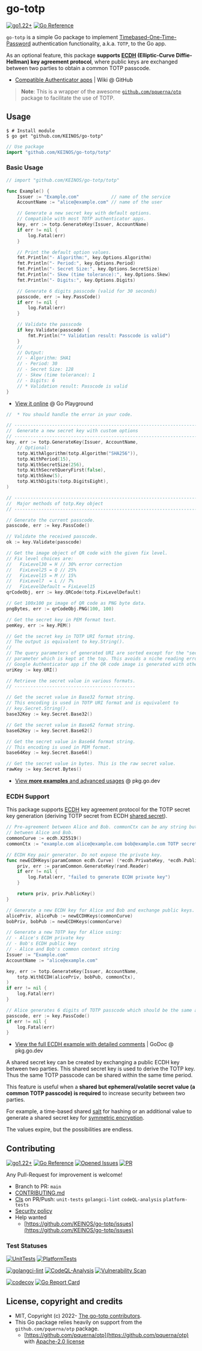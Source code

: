 # go-totp

[![go1.22+](https://img.shields.io/badge/Go-1.22+-blue?logo=go)](https://github.com/KEINOS/go-totp/blob/main/.github/workflows/unit-tests.yml#L81 "Supported versions")
[![Go Reference](https://pkg.go.dev/badge/github.com/KEINOS/go-totp.svg)](https://pkg.go.dev/github.com/KEINOS/go-totp/totp "View document")

`go-totp` is a simple Go package to implement [Timebased-One-Time-Password](https://en.wikipedia.org/wiki/Time-based_one-time_password) authentication functionality, a.k.a. `TOTP`, to the Go app.

As an optional feature, this package __supports [ECDH](https://en.wikipedia.org/wiki/Elliptic-curve_Diffie%E2%80%93Hellman) (Elliptic-Curve Diffie-Hellman) key agreement protocol__, where public keys are exchanged between two parties to obtain a common TOTP passcode.

- [Compatible Authenticator apps](https://github.com/KEINOS/go-totp/wiki/List-of-compatibility) | Wiki @ GitHub

> __Note__: This is a wrapper of the awesome [`github.com/pquerna/otp`](https://github.com/pquerna/otp) package to facilitate the use of TOTP.

## Usage

```shellsession
$ # Install module
$ go get "github.com/KEINOS/go-totp"
```

```go
// Use package
import "github.com/KEINOS/go-totp/totp"
```

### Basic Usage

```go
// import "github.com/KEINOS/go-totp/totp"

func Example() {
    Issuer := "Example.com"            // name of the service
    AccountName := "alice@example.com" // name of the user

    // Generate a new secret key with default options.
    // Compatible with most TOTP authenticator apps.
    key, err := totp.GenerateKey(Issuer, AccountName)
    if err != nil {
        log.Fatal(err)
    }

    // Print the default option values.
    fmt.Println("- Algorithm:", key.Options.Algorithm)
    fmt.Println("- Period:", key.Options.Period)
    fmt.Println("- Secret Size:", key.Options.SecretSize)
    fmt.Println("- Skew (time tolerance):", key.Options.Skew)
    fmt.Println("- Digits:", key.Options.Digits)

    // Generate 6 digits passcode (valid for 30 seconds)
    passcode, err := key.PassCode()
    if err != nil {
        log.Fatal(err)
    }

    // Validate the passcode
    if key.Validate(passcode) {
        fmt.Println("* Validation result: Passcode is valid")
    }
    //
    // Output:
    // - Algorithm: SHA1
    // - Period: 30
    // - Secret Size: 128
    // - Skew (time tolerance): 1
    // - Digits: 6
    // * Validation result: Passcode is valid
}
```

- [View it online](https://go.dev/play/p/s7bAGoLY25R) @ Go Playground

```go
//  * You should handle the error in your code.

// ----------------------------------------------------------------------------
//  Generate a new secret key with custom options
// ----------------------------------------------------------------------------
key, err := totp.GenerateKey(Issuer, AccountName,
    // Optional:
    totp.WithAlgorithm(totp.Algorithm("SHA256")),
    totp.WithPeriod(15),
    totp.WithSecretSize(256),
    totp.WithSecretQueryFirst(false),
    totp.WithSkew(5),
    totp.WithDigits(totp.DigitsEight),
)

// ----------------------------------------------------------------------------
//  Major methods of totp.Key object
// ----------------------------------------------------------------------------

// Generate the current passcode.
passcode, err := key.PassCode()

// Validate the received passcode.
ok := key.Validate(passcode)

// Get the image object of QR code with the given fix level.
// Fix level choices are:
//   FixLevel30 = H // 30% error correction
//   FixLevel25 = Q // 25%
//   FixLevel15 = M // 15%
//   FixLevel7  = L // 7%
//   FixLevelDefault = FixLevel15
qrCodeObj, err := key.QRCode(totp.FixLevelDefault)

// Get 100x100 px image of QR code as PNG byte data.
pngBytes, err := qrCodeObj.PNG(100, 100)

// Get the secret key in PEM format text.
pemKey, err := key.PEM()

// Get the secret key in TOTP URI format string.
// The output is equivalent to key.String().
//
// The query parameters of generated URI are sorted except for the "secret"
// parameter which is kept at the top. This avoids a niche reading error of
// Google Authenticator app if the QR code image is generated with other apps.
uriKey := key.URI()

// Retrieve the secret value in various formats.
// ---------------------------------------------

// Get the secret value in Base32 format string.
// This encoding is used in TOTP URI format and is equivalent to
// key.Secret.String().
base32Key := key.Secret.Base32()

// Get the secret value in Base62 format string.
base62Key := key.Secret.Base62()

// Get the secret value in Base64 format string.
// This encoding is used in PEM format.
base64Key := key.Secret.Base64()

// Get the secret value in bytes. This is the raw secret value.
rawKey := key.Secret.Bytes()
```

- [View __more examples__ and advanced usages](https://pkg.go.dev/github.com/KEINOS/go-totp/totp#pkg-examples) @ pkg.go.dev

### ECDH Support

This package supports [ECDH](https://en.wikipedia.org/wiki/Elliptic-curve_Diffie%E2%80%93Hellman) key agreement protocol for the TOTP secret key generation (deriving TOTP secret from ECDH [shared secret](https://en.wikipedia.org/wiki/Shared_secret)).

```go
// Pre-agreement between Alice and Bob. commonCtx can be any string but consistent
// between Alice and Bob.
commonCurve := ecdh.X25519()
commonCtx := "example.com alice@example.com bob@example.com TOTP secret v1"

// ECDH Key pair generator. Do not expose the private key.
func newECDHKeys(paramCommon ecdh.Curve) (*ecdh.PrivateKey, *ecdh.PublicKey) {
    priv, err := paramCommon.GenerateKey(rand.Reader)
    if err != nil {
        log.Fatal(err, "failed to generate ECDH private key")
    }

    return priv, priv.PublicKey()
}

// Generate a new ECDH key for Alice and Bob and exchange public keys.
alicePriv, alicePub := newECDHKeys(commonCurve)
bobPriv, bobPub := newECDHKeys(commonCurve)

// Generate a new TOTP key for Alice using:
// - Alice's ECDH private key
// - Bob's ECDH public key
// - Alice and Bob's common context string
Issuer := "Example.com"
AccountName := "alice@example.com"

key, err := totp.GenerateKey(Issuer, AccountName,
    totp.WithECDH(alicePriv, bobPub, commonCtx),
)
if err != nil {
    log.Fatal(err)
}

// Alice generates 6 digits of TOTP passcode which should be the same as Bob's.
passcode, err := key.PassCode()
if err != nil {
    log.Fatal(err)
}
```

- [View the full ECDH example with detailed comments](https://pkg.go.dev/github.com/KEINOS/go-totp/totp#example-package-ecdh) | GoDoc @ pkg.go.dev

A shared secret key can be created by exchanging a public ECDH key between two parties. This shared secret key is used to derive the TOTP key. Thus the same TOTP passcode can be shared within the same time period.

This feature is useful when a __shared but ephemeral/volatile secret value (a common TOTP passcode) is required__ to increase security between two parties.

For example, a time-based shared [salt](https://en.wikipedia.org/wiki/Salt_(cryptography)) for hashing or an additional value to generate a shared secret key for [symmetric encryption](https://en.wikipedia.org/wiki/Symmetric-key_algorithm).

The values expire, but the possibilities are endless.

## Contributing

[![go1.22+](https://img.shields.io/badge/Go-1.22+-blue?logo=go)](https://github.com/KEINOS/go-totp/blob/main/.github/workflows/unit-tests.yml#L81 "Supported versions")
[![Go Reference](https://pkg.go.dev/badge/github.com/KEINOS/go-totp.svg)](https://pkg.go.dev/github.com/KEINOS/go-totp/totp "View document")
[![Opened Issues](https://img.shields.io/github/issues/KEINOS/go-totp?color=lightblue&logo=github)](https://github.com/KEINOS/go-totp/issues "opened issues")
[![PR](https://img.shields.io/github/issues-pr/KEINOS/go-totp?color=lightblue&logo=github)](https://github.com/KEINOS/go-totp/pulls "Pull Requests")

Any Pull-Request for improvement is welcome!

- Branch to PR: `main`
- [CONTRIBUTING.md](./.github/CONTRIBUTING.md)
- [CIs](https://github.com/KEINOS/go-totp/actions) on PR/Push: `unit-tests` `golangci-lint` `codeQL-analysis` `platform-tests`
- [Security policy](https://github.com/KEINOS/go-totp/security/policy)
- Help wanted
  - [https://github.com/KEINOS/go-totp/issues](https://github.com/KEINOS/go-totp/issues)

### Test Statuses

[![UnitTests](https://github.com/KEINOS/go-totp/actions/workflows/unit-tests.yml/badge.svg)](https://github.com/KEINOS/go-totp/actions/workflows/unit-tests.yml)
[![PlatformTests](https://github.com/KEINOS/go-totp/actions/workflows/platform-tests.yml/badge.svg)](https://github.com/KEINOS/go-totp/actions/workflows/platform-tests.yml "Tests on Win, macOS and Linux")

[![golangci-lint](https://github.com/KEINOS/go-totp/actions/workflows/golangci-lint.yml/badge.svg)](https://github.com/KEINOS/go-totp/actions/workflows/golangci-lint.yml)
[![CodeQL-Analysis](https://github.com/KEINOS/go-totp/actions/workflows/codeQL-analysis.yml/badge.svg)](https://github.com/KEINOS/go-totp/actions/workflows/codeQL-analysis.yml)
[![Vulnerability Scan](https://github.com/KEINOS/go-totp/actions/workflows/govulncheck.yml/badge.svg)](https://github.com/KEINOS/go-totp/actions/workflows/govulncheck.yml)

[![codecov](https://codecov.io/gh/KEINOS/go-totp/branch/main/graph/badge.svg?token=JVY7WUeUFz)](https://codecov.io/gh/KEINOS/go-totp)
[![Go Report Card](https://goreportcard.com/badge/github.com/KEINOS/go-totp)](https://goreportcard.com/report/github.com/KEINOS/go-totp)

## License, copyright and credits

- MIT, Copyright (c) 2022- [The go-totp contributors](https://github.com/KEINOS/go-totp/graphs/contributors).
- This Go package relies heavily on support from the `github.com/pquerna/otp` package.
  - [https://github.com/pquerna/otp](https://github.com/pquerna/otp) with [Apache-2.0 license](https://github.com/pquerna/otp/blob/master/LICENSE)
